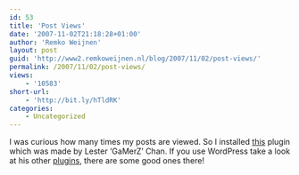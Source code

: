 ```yaml
---
id: 53
title: 'Post Views'
date: '2007-11-02T21:18:28+01:00'
author: 'Remko Weijnen'
layout: post
guid: 'http://www2.remkoweijnen.nl/blog/2007/11/02/post-views/'
permalink: /2007/11/02/post-views/
views:
    - '10583'
short-url:
    - 'http://bit.ly/hTldRK'
categories:
    - Uncategorized
---
```


I was curious how many times my posts are viewed. So I installed [this](http://lesterchan.net/wordpress/readme/wp-pluginsused.html) plugin which was made by Lester ‘GaMerZ’ Chan. If you use WordPress take a look at his other [plugins](http://lesterchan.net/wordpress/category/plugins/), there are some good ones there!